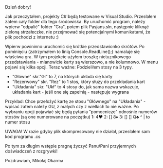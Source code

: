 Dzień dobry!

Jak przeczytałem, projekty C# będą testowane w Visual Studio. Przesłałem zatem cały folder dla tego środowiska.
By uruchomić program, należy wpierw "odpalić" folder "Gra", potem plik Pasjans.sln, następnie kliknąć zieloną strzałeczke, nie przejmować
się potencjalnymi komunikatami, że plik pochodzi z internetu :)

Wpierw powininno uruchomić się krótkie przedstawionko skrótów. Po pominięciu (zatrzymałem to linią Console.ReadLine();)
namaluje się właściwa gra. W tym projekcie użyłem troszkę nietuznikowego przedstawiania - mianowicie karty są wierszowo, 
a nie kolumnowo. W menu pojawi się kilka opcji.
Teraz ważne:
Podzieliłem stosy na 3 typy. 
- "Główne" skr."Gł" to 7, na których układa się karty
- "Rezerwowy" skr. "Rez" to 1 stos, który służy do przekładania kart
- "Układania" skr. "Ukł" to 4 stosy do, jak sama nazwa wskazuje, układania kart - jeśli one się zapełnią - następuje wygrana

Przykład:
Chce przełożyć kartę ze stosu "Głównego" na "Układania" - wpisać zatem należy GU, z małych czy z wielkich to nie ważne.
Po wybraniu opcji pojawiać się będą pytania "pomocnicze" odnośnie numerów stosów (są one numerowane na początku)
1: 4♥
2: [] 8♦
3: [] [] Q♣
^
| to numer stosu

UWAGA!
W razie gdyby plik skompresowany nie działał, przesłałem sam kod programu .cs

Po tym za długim wstępie pragnę życzyć Panu/Pani przyjemnych doświadczeń z rozgrywki!

Pozdrawiam,
Mikołaj Okarma
